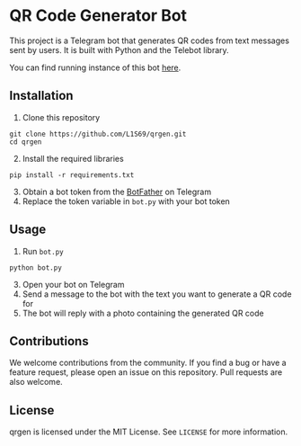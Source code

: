 # QR Code Generator Bot
This project is a Telegram bot that generates QR codes from text messages sent by users. It is built with Python and the Telebot library.

You can find running instance of this bot [here](https://t.me/qrgen_81_bot).

## Installation

1. Clone this repository 
```
git clone https://github.com/L1S69/qrgen.git
cd qrgen
```
2. Install the required libraries
```
pip install -r requirements.txt
```
3. Obtain a bot token from the [BotFather](https://t.me/BotFather) on Telegram
4. Replace the token variable in `bot.py` with your bot token

## Usage

1. Run `bot.py` 
```
python bot.py
```
3. Open your bot on Telegram
4. Send a message to the bot with the text you want to generate a QR code for
5. The bot will reply with a photo containing the generated QR code

## Contributions

We welcome contributions from the community. If you find a bug or have a feature request, please open an issue on this repository. Pull requests are also welcome.

## License

qrgen is licensed under the MIT License. See `LICENSE` for more information.
